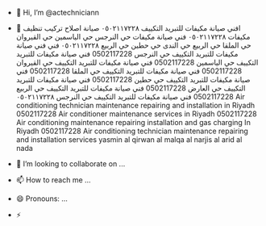 - 👋 Hi, I’m @actechniciann
- 👀 افني صيانة مكيفات للتبريد التكييف ٠٥٠٢١١٧٢٢٨
  صيانة اصلاح تركيب تنظيف مكيفات ٠٥٠٢١١٧٢٢٨
  فني صيانة مكيفات حي النرجس حي الياسمين حي القيروان حي الملقا حي الربيع حي الندى حي حطين حي الربيع ٠٥٠٢١١٧٢٢٨
  فني فني صيانة مكيفات للتبريد التكييف حي النرجس 0502117228
  فني صيانة مكيفات للتبريد التكييف حي الياسمين 0502117228
  فني صيانة مكيفات للتبريد التكييف حي القيروان 0502117228
  فني صيانة مكيفات للتبريد التكييف حي الملقا 0502117228
  فني صيانة مكيفات للتبريد التكييف حي حطين 0502117228
  فني صيانة مكيفات للتبريد التكييف حي العارض 0502117228
  فني صيانة مكيفات للتبريد التكييف حي الربيع 0502117228
  فني صيانة مكيفات للتبريد التكييف حي النرجس ٠٥٠٢١١٧٢٢٨
  Air conditioning technician maintenance repairing and installation in Riyadh 0502117228
  Air conditioner maintenance services in Riyadh 0502117228
  Air conditioning maintenance repairing installation and gas charging In Riyadh 0502117228
  Air conditioning technician maintenance repairing and installation services yasmin al qirwan al malqa al narjis al arid al nada
  
- 💞️ I’m looking to collaborate on ...
- 📫 How to reach me ...
- 😄 Pronouns: ...
- ⚡ 
